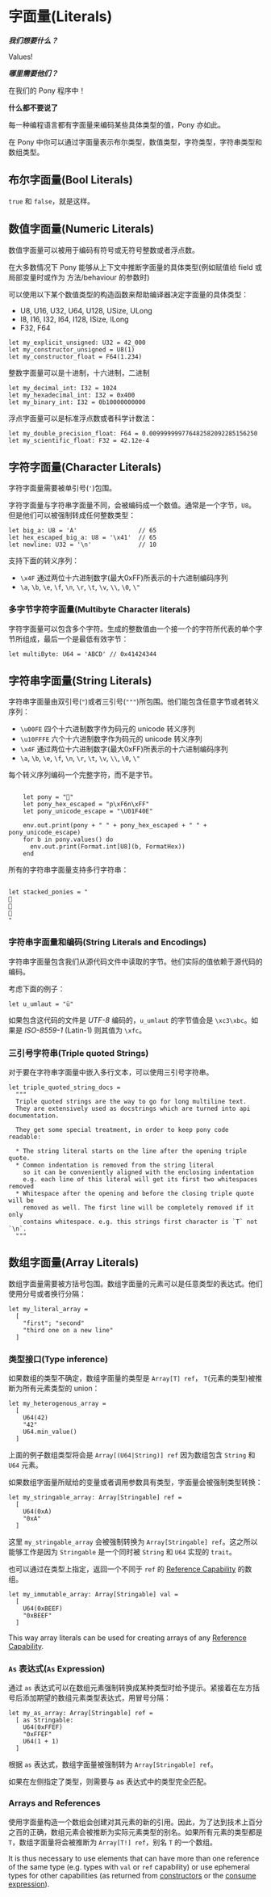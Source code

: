 # 字面量(Literals)

***我们想要什么？***

Values!

***哪里需要他们？***

在我们的 Pony 程序中！

**什么都不要说了**

每一种编程语言都有字面量来编码某些具体类型的值，Pony 亦如此。

在 Pony 中你可以通过字面量表示布尔类型，数值类型，字符类型，字符串类型和数组类型。

## 布尔字面量(Bool Literals)

`true` 和 `false`，就是这样。

## 数值字面量(Numeric Literals)

数值字面量可以被用于编码有符号或无符号整数或者浮点数。

在大多数情况下 Pony 能够从上下文中推断字面量的具体类型(例如赋值给 field 或局部变量时或作为 方法/behaviour 的参数时)

可以使用以下某个数值类型的构造函数来帮助编译器决定字面量的具体类型：

 * U8, U16, U32, U64, U128, USize, ULong
 * I8, I16, I32, I64, I128, ISize, ILong
 * F32, F64

```pony
let my_explicit_unsigned: U32 = 42_000
let my_constructor_unsigned = U8(1)
let my_constructor_float = F64(1.234)
```

整数字面量可以是十进制，十六进制，二进制

```pony
let my_decimal_int: I32 = 1024
let my_hexadecimal_int: I32 = 0x400
let my_binary_int: I32 = 0b10000000000
```

浮点字面量可以是标准浮点数或者科学计数法：

```pony
let my_double_precision_float: F64 = 0.009999999776482582092285156250
let my_scientific_float: F32 = 42.12e-4
```

## 字符字面量(Character Literals)

字符字面量需要被单引号(`'`)包围。

字符字面量与字符串字面量不同，会被编码成一个数值。通常是一个字节，`U8`。但是他们可以被强制转成任何整数类型：

```pony
let big_a: U8 = 'A'                 // 65
let hex_escaped_big_a: U8 = '\x41'  // 65
let newline: U32 = '\n'             // 10
```

支持下面的转义序列：

* `\x4F` 通过两位十六进制数字(最大0xFF)所表示的十六进制编码序列
* `\a`, `\b`, `\e`, `\f`, `\n`, `\r`, `\t`, `\v`, `\\`, `\0`, `\"`

### 多字节字符字面量(Multibyte Character literals)

字符字面量可以包含多个字符。生成的整数值由一个接一个的字符所代表的单个字节所组成，最后一个是最低有效字节：

```pony
let multiByte: U64 = 'ABCD' // 0x41424344
```

## 字符串字面量(String Literals)

字符串字面量由双引号(`"`)或者三引号(`"""`)所包围。他们能包含任意字节或者转义序列：

* `\u00FE` 四个十六进制数字作为码元的 unicode 转义序列
* `\u10FFFE` 六个十六进制数字作为码元的 unicode 转义序列
* `\x4F` 通过两位十六进制数字(最大0xFF)所表示的十六进制编码序列
* `\a`, `\b`, `\e`, `\f`, `\n`, `\r`, `\t`, `\v`, `\\`, `\0`, `\"`

每个转义序列编码一个完整字符，而不是字节。

```pony

    let pony = "🐎"
    let pony_hex_escaped = "p\xF6n\xFF"
    let pony_unicode_escape = "\U01F40E"

    env.out.print(pony + " " + pony_hex_escaped + " " + pony_unicode_escape)
    for b in pony.values() do
      env.out.print(Format.int[U8](b, FormatHex))
    end

```

所有的字符串字面量支持多行字符串：

```pony

let stacked_ponies = "
🐎
🐎
🐎
"
```

### 字符串字面量和编码(String Literals and Encodings)

字符串字面量包含我们从源代码文件中读取的字节。他们实际的值依赖于源代码的编码。

考虑下面的例子：

```pony
let u_umlaut = "ü"
```

如果包含这代码的文件是 *UTF-8* 编码的，`u_umlaut` 的字节值会是 `\xc3\xbc`。如果是 *ISO-8559-1* (Latin-1) 则其值为 `\xfc`。

### 三引号字符串(Triple quoted Strings)

对于要在字符串字面量中嵌入多行文本，可以使用三引号字符串。

```pony
let triple_quoted_string_docs =
  """
  Triple quoted strings are the way to go for long multiline text.
  They are extensively used as docstrings which are turned into api documentation.

  They get some special treatment, in order to keep pony code readable:

  * The string literal starts on the line after the opening triple quote.
  * Common indentation is removed from the string literal
    so it can be conveniently aligned with the enclosing indentation
    e.g. each line of this literal will get its first two whitespaces removed
  * Whitespace after the opening and before the closing triple quote will be
    removed as well. The first line will be completely removed if it only
    contains whitespace. e.g. this strings first character is `T` not `\n`.
  """
```

## 数组字面量(Array Literals)

数组字面量需要被方括号包围。数组字面量的元素可以是任意类型的表达式。他们使用分号或者换行分隔：

```pony
let my_literal_array =
  [
    "first"; "second"
    "third one on a new line"
  ]
```

### 类型接口(Type inference)

如果数组的类型不确定，数组字面量的类型是 `Array[T] ref`， `T`(元素的类型)被推断为所有元素类型的 union：

```pony
let my_heterogenous_array =
  [
    U64(42)
    "42"
    U64.min_value()
  ]
```

上面的例子数组类型将会是 `Array[(U64|String)] ref` 因为数组包含 `String` 和 `U64` 元素。

如果数组字面量所赋给的变量或者调用参数具有类型，字面量会被强制类型转换：

```pony
let my_stringable_array: Array[Stringable] ref =
  [
    U64(0xA)
    "0xA"
  ]
```

这里 `my_stringable_array` 会被强制转换为 `Array[Stringable] ref`。这之所以能够工作是因为 `Stringable` 是一个同时被 `String` 和 `U64` 实现的 `trait`。

也可以通过在类型上指定，返回一个不同于 `ref` 的 [Reference Capability](../capabilities/index.md) 的数组。

```pony
let my_immutable_array: Array[Stringable] val =
  [
    U64(0xBEEF)
    "0xBEEF"
  ]
```

This way array literals can be used for creating arrays of any [Reference Capability](../capabilities/index.md).

### `As` 表达式(`As` Expression)

通过 `as` 表达式可以在数组元素强制转换成某种类型时给予提示。紧接着在左方括号后添加期望的数组元素类型表达式，用冒号分隔：

```pony
let my_as_array: Array[Stringable] ref =
  [ as Stringable:
    U64(0xFFEF)
    "0xFFEF"
    U64(1 + 1)
  ]
```

根据 `as` 表达式，数组字面量被强制转为 `Array[Stringable] ref`。

如果在左侧指定了类型，则需要与 as 表达式中的类型完全匹配。

### Arrays and References

使用字面量构造一个数组会创建对其元素的新的引用。因此，为了达到技术上百分之百的正确，数组元素会被推断为实际元素类型的别名。如果所有元素的类型都是 `T`，数组字面量将会被推断为 `Array[T!] ref`，别名 `T` 的一个数组。

It is thus necessary to use elements that can have more than one reference of the same type (e.g. types with `val` or `ref` capability) or use ephemeral types for other capabilities (as returned from [constructors](../types/classes.md#constructors) or the [consume expression](../capabilities/consume-and-destructive-read.md)).
